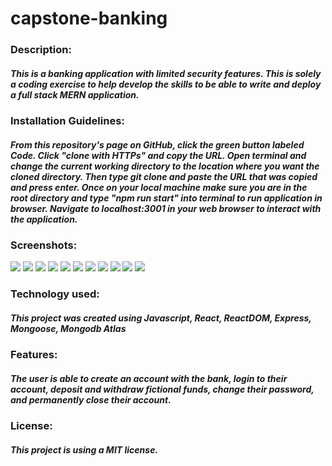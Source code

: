 # capstone-banking

### Description: 
##### This is a banking application with limited security features. This is solely a coding exercise to help develop the skills to be able to write and deploy a full stack MERN application.

### Installation Guidelines: 
##### From this repository's page on GitHub, click the green button labeled Code. Click "clone with HTTPs" and copy the URL. Open terminal and change the current working directory to the location where you want the cloned directory. Then type git clone and paste the URL that was copied and press enter. Once on your local machine make sure you are in the root directory and type "npm run start" into terminal to run application in browser. Navigate to localhost:3001 in your web browser to interact with the application. 

### Screenshots:
<img src="Screen Shot 2021-11-16 at 9.12.15 AM.png">
<img src="Screen Shot 2021-11-16 at 9.12.55 AM.png">
<img src="Screen Shot 2021-11-16 at 9.13.15 AM.png">
<img src="Screen Shot 2021-11-16 at 9.13.27 AM.png">
<img src="Screen Shot 2021-11-16 at 9.13.42 AM.png">
<img src="Screen Shot 2021-11-16 at 9.13.57 AM.png">
<img src="Screen Shot 2021-11-16 at 9.14.33 AM.png">
<img src="Screen Shot 2021-11-16 at 9.14.25 AM.png">
<img src="Screen Shot 2021-11-16 at 9.24.17 AM.png">
<img src="Screen Shot 2021-11-16 at 9.24.31 AM.png">
<img src="Screen Shot 2021-11-16 at 9.14.18 AM.png">

### Technology used:
##### This project was created using Javascript, React, ReactDOM, Express, Mongoose, Mongodb Atlas

### Features:
##### The user is able to create an account with the bank, login to their account, deposit and withdraw fictional funds, change their password, and permanently close their account.

### License: 
##### This project is using a MIT license. 
